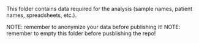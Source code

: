 This folder contains data required for the analysis (sample names, patient names, spreadsheets, etc.).

NOTE: remember to anonymize your data before publishing it!
NOTE: remember to empty this folder before pusblishing the repo!
